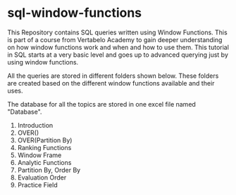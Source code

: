 # sql-window-functions
This Repository contains SQL queries written using Window Functions. This is part of a course from Vertabelo Academy to gain deeper understanding on how window functions work and when and how to use them. This tutorial in SQL starts at a very basic level and goes up to advanced querying just by using window functions. 

All the queries are stored in different folders shown below. These folders are created based on the different window functions available and their uses.

The database for all the topics are stored in one excel file named "Database".

1. Introduction
2. OVER()
3. OVER(Partition By)
4. Ranking Functions
5. Window Frame
6. Analytic Functions
7. Partition By, Order By
8. Evaluation Order
9. Practice Field
